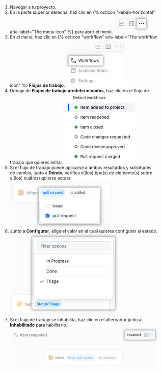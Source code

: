 1. Navegar a tu proyecto.
1. En la parte superior derecha, haz clic en {% octicon "kebab-horizontal" aria-label="The menu icon" %} para abrir el menú. ![Captura de pantalla que muestra el icono de menú](/assets/images/help/projects-v2/open-menu.png)
1. En el menú, haz clic en {% octicon "workflow" aria-label="The workflow icon" %} **Flujos de trabajo**. ![Captura de pantalla que muestra el elemento de menú 'Flujos de trabajo'](/assets/images/help/projects-v2/workflows-menu-item.png)
1. Debajo de **Flujos de trabajo predeterminados**, haz clic en el flujo de trabajo que quieres editar. ![Captura de pantalla que muestra los flujos de trabajo predeterminados](/assets/images/help/projects-v2/default-workflows.png)
1. Si el flujo de trabajo puede aplicarse a ambos resultados y solicitudes de cambio, junto a **Dónde**, verifica el(los) tipo(s) de elemento(s) sobre el(los) cuál(es) quieres actuar. ![Captura de pantalla que muestra la configuración "when" para un flujo de trabajo](/assets/images/help/projects-v2/workflow-when.png)
1. Junto a **Configurar**, elige el valor en el cual quieres configurar al estado. ![Captura de pantalla que muestra la configuración "set" para un flujo de trabajo](/assets/images/help/projects-v2/workflow-set.png)
1. Si el flujo de trabajo se inhabilita, haz clic en el alternador junto a **Inhabilitado** para habilitarlo. ![Captura de pantalla que muestra el control de "enable" para un flujo de trabajo](/assets/images/help/projects-v2/workflow-enable.png)
